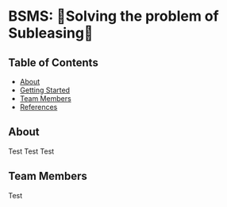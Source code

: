# BSMS: 🏡Solving the problem of Subleasing🏢

## Table of Contents 
- [About](#about)  
- [Getting Started](#getting-started)  
- [Team Members](#team-members)
- [References](#references)

## About

Test Test Test

## Team Members

Test
